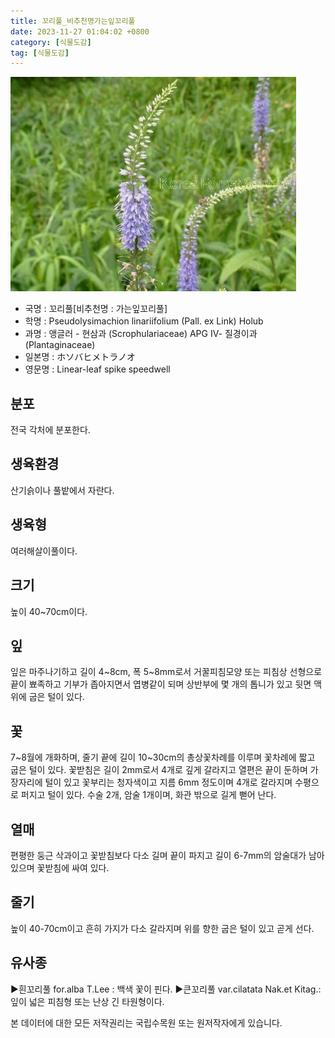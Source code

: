 ```yaml
---
title: 꼬리풀_비추천명가는잎꼬리풀
date: 2023-11-27 01:04:02 +0800
category: [식물도감]
tag: [식물도감]
---
```




![꼬리풀[비추천명 : 가는잎꼬리풀]](/assets/img/fileUpload/plants/basic/Scrophulariaceae/Veronica/9695/1_th2.JPG)
- 국명 : 꼬리풀[비추천명 : 가는잎꼬리풀]
- 학명 : Pseudolysimachion linariifolium (Pall. ex Link) Holub
- 과명 : 앵글러 - 현삼과 (Scrophulariaceae) APG Ⅳ- 질경이과 (Plantaginaceae)
- 일본명 : ホソバヒメトラノオ
- 영문명 : Linear-leaf spike speedwell


## 분포
전국 각처에 분포한다.
## 생육환경
산기슭이나 풀밭에서 자란다.
## 생육형
여러해살이풀이다.
## 크기
높이 40~70cm이다.
## 잎
잎은 마주나기하고 길이 4~8cm, 폭 5~8mm로서 거꿀피침모양 또는 피침상 선형으로 끝이 뾰족하고 기부가 좁아지면서 엽병같이 되며 상반부에 몇 개의 톱니가 있고 뒷면 맥 위에 굽은 털이 있다.
## 꽃
7~8월에 개화하며, 줄기 끝에 길이 10~30cm의 총상꽃차례를 이루며 꽃차례에 짧고 굽은 털이 있다. 꽃받침은 길이 2mm로서 4개로 깊게 갈라지고 열편은 끝이 둔하며 가장자리에 털이 있고 꽃부리는 청자색이고 지름 6mm 정도이며 4개로 갈라지며 수평으로 퍼지고 털이 있다. 수술 2개, 암술 1개이며, 화관 밖으로 길게 뻗어 난다.
## 열매
편평한 둥근 삭과이고 꽃받침보다 다소 길며 끝이 파지고 길이 6-7mm의 암술대가 남아 있으며 꽃받침에 싸여 있다.
## 줄기
높이 40-70cm이고 흔히 가지가 다소 갈라지며 위를 향한 굽은 털이 있고 곧게 선다.
## 유사종
▶흰꼬리풀 for.alba T.Lee : 백색 꽃이 핀다. 
▶큰꼬리풀 var.cilatata Nak.et Kitag.: 잎이 넓은 피침형 또는 난상 긴 타원형이다.






본 데이터에 대한 모든 저작권리는 국립수목원 또는 원저작자에게 있습니다.
